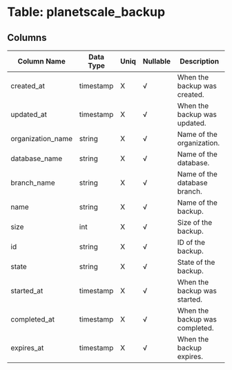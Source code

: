 # Table: planetscale_backup

## Columns 

|  Column Name   |  Data Type  | Uniq | Nullable | Description | 
|  ----  | ----  | ----  | ----  | ---- | 
| created_at | timestamp | X | √ | When the backup was created. | 
| updated_at | timestamp | X | √ | When the backup was updated. | 
| organization_name | string | X | √ | Name of the organization. | 
| database_name | string | X | √ | Name of the database. | 
| branch_name | string | X | √ | Name of the database branch. | 
| name | string | X | √ | Name of the backup. | 
| size | int | X | √ | Size of the backup. | 
| id | string | X | √ | ID of the backup. | 
| state | string | X | √ | State of the backup. | 
| started_at | timestamp | X | √ | When the backup was started. | 
| completed_at | timestamp | X | √ | When the backup was completed. | 
| expires_at | timestamp | X | √ | When the backup expires. | 


